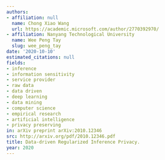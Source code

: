 ```yaml
---
authors:
- affiliation: null
  name: Chong Xiao Wang
  url: https://academic.microsoft.com/author/2770392970/
- affiliation: Nanyang Technological University
  name: Wee Peng Tay
  slug: wee_peng_tay
date: '2020-10-10'
estimated_citations: null
fields:
- inference
- information sensitivity
- service provider
- raw data
- data driven
- deep learning
- data mining
- computer science
- empirical research
- artificial intelligence
- privacy preserving
in: arXiv preprint arXiv:2010.12346
src: http://arxiv.org/pdf/2010.12346.pdf
title: Data-driven Regularized Inference Privacy.
year: 2020
---
```

